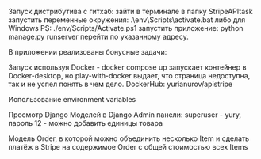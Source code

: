 Запуск дистрибутива с гитхаб:
    зайти в терминале в папку StripeAPItask
    запустить переменные окружения: .\env\Scripts\activate.bat
                                    либо для Windows PS:
                                    ./env/Scripts/Activate.ps1
    запустить приложение: python manage.py runserver
    перейти по указанному адресу. 




В приложении реализованы бонусные задачи:

Запуск используя Docker - docker compose up запускает контейнер в Docker-desktop, но play-with-docker выдает, что страница недоступна, так и не успел понять в чем дело. DockerHub: yurianurov/apistripe

Использование environment variables

Просмотр Django Моделей в Django Admin панели: superuser -  yury, пароль 12 - можно добавить единицы товара

Модель Order, в которой можно объединить несколько Item и сделать платёж в Stripe на содержимое Order c общей стоимостью всех Items

